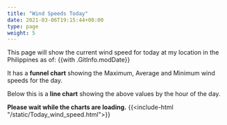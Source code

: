 ```yaml
---
title: "Wind Speeds Today"
date: 2021-03-06T19:15:44+08:00
type: page
weight: 5
---
```

This page will show the current wind speed for today at my location in the Philippines as of: {{with .GitInfo.modDate}}

It has a **funnel chart** showing the Maximum, Average and Minimum wind speeds for the day.

Below this is a **line chart** showing the above values by the hour of the day.

**Please wait while the charts are loading.**
{{<include-html "/static/Today_wind_speed.html">}}
